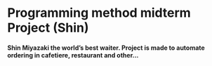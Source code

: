 # Programming method midterm Project (Shin)
#### Shin Miyazaki the world’s best waiter. Project is made to automate ordering in cafetiere, restaurant and other...

